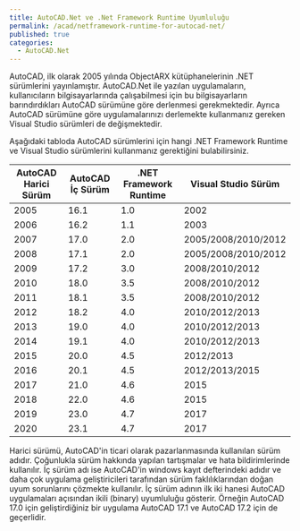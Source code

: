 ```yaml
---
title: AutoCAD.Net ve .Net Framework Runtime Uyumluluğu
permalink: /acad/netframework-runtime-for-autocad-net/
published: true
categories:
  - AutoCAD.Net
---
```


AutoCAD, ilk olarak 2005 yılında ObjectARX kütüphanelerinin .NET sürümlerini yayınlamıştır. AutoCAD.Net ile yazılan uygulamaların, kullanıcıların bilgisayarlarında çalışabilmesi için bu bilgisayarların barındırdıkları AutoCAD sürümüne göre derlenmesi gerekmektedir. Ayrıca AutoCAD sürümüne göre uygulamalarınızı derlemekte kullanmanız gereken Visual Studio sürümleri de değişmektedir. 

Aşağıdaki tabloda AutoCAD sürümlerini için hangi .NET Framework Runtime ve Visual Studio sürümlerini kullanmanız gerektiğini bulabilirsiniz.

| AutoCAD Harici Sürüm | AutoCAD İç Sürüm | .NET Framework Runtime | Visual Studio Sürüm |
| -------------------- | ---------------- | ---------------------- | ------------------- |
| 2005                 | 16.1             | 1.0                    | 2002                |
| 2006                 | 16.2             | 1.1                    | 2003                |
| 2007                 | 17.0             | 2.0                    | 2005/2008/2010/2012 |
| 2008                 | 17.1             | 2.0                    | 2005/2008/2010/2012 |
| 2009                 | 17.2             | 3.0                    | 2008/2010/2012      |
| 2010                 | 18.0             | 3.5                    | 2008/2010/2012      |
| 2011                 | 18.1             | 3.5                    | 2008/2010/2012      |
| 2012                 | 18.2             | 4.0                    | 2010/2012/2013      |
| 2013                 | 19.0             | 4.0                    | 2010/2012/2013      |
| 2014                 | 19.1             | 4.0                    | 2010/2012/2013      |
| 2015                 | 20.0             | 4.5                    | 2012/2013           |
| 2016                 | 20.1             | 4.5                    | 2012/2013/2015      |
| 2017                 | 21.0             | 4.6                    | 2015                |
| 2018                 | 22.0             | 4.6                    | 2015                |
| 2019                 | 23.0             | 4.7                    | 2017                |
| 2020                 | 23.1             | 4.7                    | 2017                |

Harici sürümü, AutoCAD'in ticari olarak pazarlanmasında kullanılan sürüm adıdır. Çoğunlukla sürüm hakkında yapılan tartışmalar ve hata bildirimlerinde kullanılır. İç sürüm adı ise AutoCAD'in windows kayıt defterindeki adıdır ve daha çok uygulama geliştiricileri tarafından sürüm faklılıklarından doğan uyum sorunlarını çözmekte kullanılır. İç sürüm adının ilk iki hanesi AutoCAD uygulamaları açısından ikili (binary) uyumluluğu gösterir. Örneğin AutoCAD 17.0 için geliştirdiğiniz bir uygulama AutoCAD 17.1  ve AutoCAD 17.2 için de geçerlidir.
